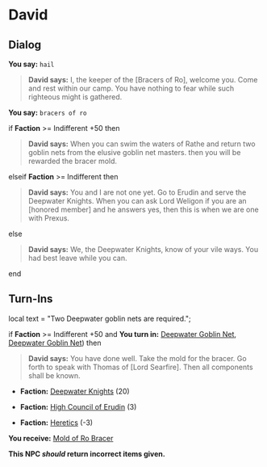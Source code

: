# David
## Dialog

**You say:** `hail`



>**David says:** I, the keeper of the [Bracers of Ro],  welcome you.  Come and rest within our camp.  You have nothing to fear while such righteous might is gathered.

**You say:** `bracers of ro`



if **Faction** >= Indifferent +50 then



>**David says:** When you can swim the waters of Rathe and return two goblin nets from the elusive goblin net masters. then you will be rewarded the bracer mold.


elseif **Faction** >= Indifferent then



>**David says:** You and I are not one yet.   Go to Erudin and serve the Deepwater Knights.  When you can ask Lord Weligon if you are an [honored member] and he answers yes, then this is when we are one with Prexus.




else



>**David says:** We, the Deepwater Knights, know of your vile ways. You had best leave while you can.

end


## Turn-Ins



local text = "Two Deepwater goblin nets are required.";



if **Faction** >= Indifferent +50 and  **You turn in:** [Deepwater Goblin Net](/item/12311), [Deepwater Goblin Net](/item/12311)) then


>**David says:** You have done well. Take the mold for the bracer.  Go forth to speak with Thomas of [Lord Searfire].  Then all components shall be known.


* __Faction:__ [Deepwater Knights](/faction/242) (20)


* __Faction:__ [High Council of Erudin](/faction/266) (3)



* __Faction:__ [Heretics](/faction/265) (-3)


 **You receive:**  [Mold of Ro Bracer](/item/12301) 

**This NPC *should* return incorrect items given.**
